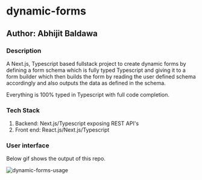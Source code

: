 # dynamic-forms
## Author: Abhijit Baldawa

### Description
A Next.js, Typescript based fullstack project to create dynamic forms by defining a form schema which is fully typed Typescript and giving it 
to a form builder which then builds the form by reading the user defined schema accordingly and also outputs the data as defined in the schema.

Everything is 100% typed in Typescript with full code completion.

### Tech Stack
1. Backend: Next.js/Typescript exposing REST API's
2. Front end: React.js/Next.js/Typescript


### User interface
Below gif shows the output of this repo.

![dynamic-forms-usage](https://user-images.githubusercontent.com/5449692/197034123-6324c860-7b24-4e40-8138-c51f1b254ee2.gif)
